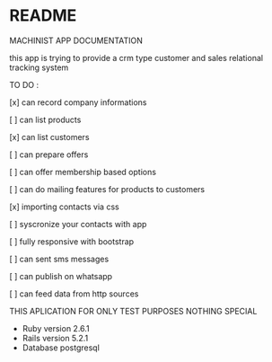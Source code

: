 # README

MACHINIST APP DOCUMENTATION

this app is trying to provide a crm type customer and sales relational tracking system

TO DO :

[x] can record company informations

[ ] can list products 

[x] can list customers

[ ] can prepare offers

[ ] can offer membership based options

[ ] can do mailing features for products to customers

[x] importing contacts via css

[ ] syscronize your contacts with app

[ ] fully responsive with bootstrap

[ ] can sent sms messages

[ ] can publish on whatsapp

[ ] can feed data from http sources


THIS APLICATION FOR ONLY TEST PURPOSES NOTHING SPECIAL

* Ruby version 2.6.1
* Rails version 5.2.1
* Database postgresql 

